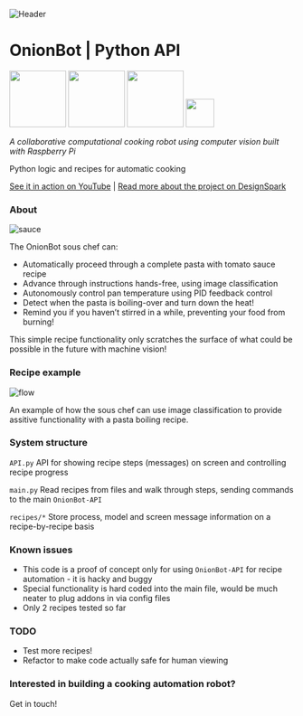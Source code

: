 ![Header](https://user-images.githubusercontent.com/32883278/97621285-a4208a80-1a1a-11eb-8b7f-90141d867982.png)

# OnionBot | Python API

<p float="left">
    <img src="https://www.raspberrypi.org/wp-content/uploads/2011/10/Raspi-PGB001.png" height="100"/>
    <img src="https://www.nasuni.com/wp-content/uploads/2019/10/googleCloudPartner.png" height="100"/>
    <img src="https://miro.medium.com/max/400/0*xNxZokzztcgpPueM.png" height="100"/>
    <img src="https://user-images.githubusercontent.com/32883278/84203339-32fb2d80-aaa1-11ea-843e-f7f69da66e53.png" height="50"/>
</p>

*A collaborative computational cooking robot using computer vision built with Raspberry Pi*

Python logic and recipes for automatic cooking 

[See it in action on YouTube](https://youtu.be/W4utRCyo5C4) | 
[Read more about the project on DesignSpark](https://www.rs-online.com/designspark/student-innovation-onionbot-building-a-robot-sous-chef)

### About 

![sauce](https://user-images.githubusercontent.com/32883278/97644522-6e8f9780-1a42-11eb-8672-963667e5b7dd.jpeg)

The OnionBot sous chef can:

- Automatically proceed through a complete pasta with tomato sauce recipe
- Advance through instructions hands-free, using image classification
- Autonomously control pan temperature using PID feedback control
- Detect when the pasta is boiling-over and turn down the heat!
- Remind you if you haven’t stirred in a while, preventing your food from burning!

This simple recipe functionality only scratches the surface of what could be possible in the future with machine vision!

### Recipe example 

![flow](https://user-images.githubusercontent.com/32883278/97643676-4c951580-1a40-11eb-8298-1f67f483daaf.png)

An example of how the sous chef can use image classification to provide assitive functionality with a pasta boiling recipe. 


### System structure

`API.py` API for showing recipe steps (messages) on screen and controlling recipe progress

`main.py` Read recipes from files and walk through steps, sending commands to the main `OnionBot-API`

`recipes/*` Store process, model and screen message information on a recipe-by-recipe basis

### Known issues 

- This code is a proof of concept only for using `OnionBot-API` for recipe automation - it is hacky and buggy 
- Special functionality is hard coded into the main file, would be much neater to plug addons in via config files
- Only 2 recipes tested so far


### TODO 

- Test more recipes!
- Refactor to make code actually safe for human viewing


### Interested in building a cooking automation robot?

Get in touch! 

